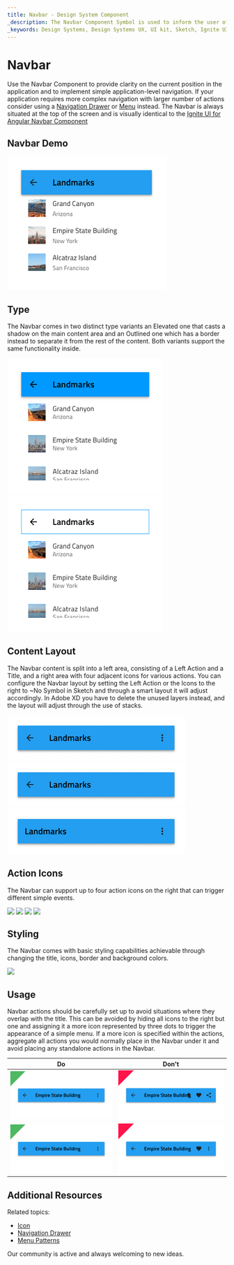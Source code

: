 ```yaml
---
title: Navbar - Design System Component
_description: The Navbar Component Symbol is used to inform the user of his current position in the application and provide a mechanism for simple navigation.
_keywords: Design Systems, Design Systems UX, UI kit, Sketch, Ignite UI for Angular, Sketch to Angular, Sketch to Angular, Angular, Angular Design System, Export code from Sketch, Design Kits for Angular, Sketch HTML, Sketch to HTML, Sketch UI kits
---
```


# Navbar

Use the Navbar Component to provide clarity on the current position in the application and to implement simple application-level navigation. If your application requires more complex navigation with larger number of actions consider using a [Navigation Drawer](nav-drawer.md) or [Menu](../patterns/menu.md) instead. The Navbar is always situated at the top of the screen and is visually identical to the [Ignite UI for Angular Navbar Component](https://www.infragistics.com/products/ignite-ui-angular/angular/components/navbar.html)

## Navbar Demo

<img class="responsive-img" src="../images/navbar_demo.png" srcset="../images/navbar_demo@2x.png 2x" />

## Type

The Navbar comes in two distinct type variants an Elevated one that casts a shadow on the main content area and an Outlined one which has a border instead to separate it from the rest of the content. Both variants support the same functionality inside.

<img class="responsive-img" src="../images/navbar_elevated.png" srcset="../images/navbar_elevated@2x.png 2x" />
<img class="responsive-img" src="../images/navbar_outlined.png" srcset="../images/navbar_outlined@2x.png 2x" />

## Content Layout

The Navbar content is split into a left area, consisting of a Left Action and a Title, and a right area with four adjacent icons for various actions. You can configure the Navbar layout by setting the Left Action or the Icons to the right to ~No Symbol in Sketch and through a smart layout it will adjust accordingly. In Adobe XD you have to delete the unused layers instead, and the layout will adjust through the use of stacks.

<img class="responsive-img" src="../images/navbar_left&right.png" srcset="../images/navbar_left&right@2x.png 2x" />
<img class="responsive-img" src="../images/navbar_noright.png" srcset="../images/navbar_noright@2x.png 2x" />
<img class="responsive-img" src="../images/navbar_noleft.png" srcset="../images/navbar_noleft@2x.png 2x" />

## Action Icons

The Navbar can support up to four action icons on the right that can trigger different simple events.

<img class="responsive-img" src="../images/navbar_icon4.png" srcset="../images/navbar_icon4@2x.png 2x" />
<img class="responsive-img" src="../images/navbar_icon3.png" srcset="../images/navbar_icon3@2x.png 2x" />
<img class="responsive-img" src="../images/navbar_icon2.png" srcset="../images/navbar_icon2@2x.png 2x" />
<img class="responsive-img" src="../images/navbar_icon1.png" srcset="../images/navbar_icon1@2x.png 2x" />

## Styling

The Navbar comes with basic styling capabilities achievable through changing the title, icons, border and background colors.

<img class="responsive-img" src="../images/navbar_styling.png" srcset="../images/navbar_styling@2x.png 2x" />

## Usage

Navbar actions should be carefully set up to avoid situations where they overlap with the title. This can be avoided by hiding all icons to the right but one and assigning it a more icon represented by three dots to trigger the appearance of a simple menu. If a more icon is specified within the actions, aggregate all actions you would normally place in the Navbar under it and avoid placing any standalone actions in the Navbar.

| Do                                                                             | Don't                                                                              |
| ------------------------------------------------------------------------------ | ---------------------------------------------------------------------------------- |
| <img class="responsive-img" src="../images/navbar_do1.png" srcset="../images/navbar_do1@2x.png 2x" /> | <img class="responsive-img" src="../images/navbar_dont1.png" srcset="../images/navbar_dont1@2x.png 2x" /> |
| <img class="responsive-img" src="../images/navbar_do2.png" srcset="../images/navbar_do2@2x.png 2x" /> | <img class="responsive-img" src="../images/navbar_dont2.png" srcset="../images/navbar_dont2@2x.png 2x" /> |

## Additional Resources

Related topics:

- [Icon](icon.md)
- [Navigation Drawer](nav-drawer.md)
- [Menu Patterns](../patterns/menu.md)
  <div class="divider--half"></div>

Our community is active and always welcoming to new ideas.
